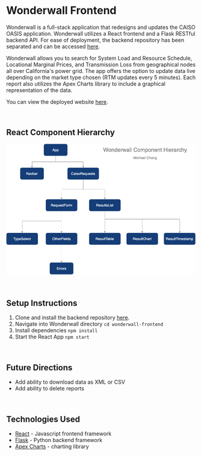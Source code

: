 # Wonderwall Frontend

Wonderwall is a full-stack application that redesigns and updates the CAISO OASIS application. Wonderwall utilizes a React frontend and a Flask RESTful backend API. For ease of deployment, the backend repository has been separated and can be accessed [here](https://github.com/mykeychain/wonderwall-backend). 

Wonderwall allows you to search for System Load and Resource Schedule, Locational Marginal Prices, and Transmission Loss from geographical nodes all over California's power grid. The app offers the option to update data live depending on the market type chosen (RTM updates every 5 minutes). Each report also utilizes the Apex Charts library to include a graphical representation of the data.

You can view the deployed website [here](https://mikechang-wonderwall.surge.sh/).

<br>

## React Component Hierarchy

![Wonderwall Frontend Component Hierarchy](/public/wonderwall-component-hierarchy.png)

<br>

## Setup Instructions 

1. Clone and install the backend repository [here](https://github.com/mykeychain/wonderwall-backend).
2. Navigate into Wonderwall directory `cd wonderwall-frontend`
3. Install dependencies `npm install`
4. Start the React App `npm start`

<br>

## Future Directions
- Add ability to download data as XML or CSV
- Add ability to delete reports

<br>

## Technologies Used
- [React](https://reactjs.org/) - Javascript frontend framework
- [Flask](https://flask.palletsprojects.com/en/2.0.x/) - Python backend framework
- [Apex Charts](https://apexcharts.com/) - charting library